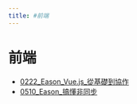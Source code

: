 ```yaml
---
title: #前端
---
```


# 前端

- [0222_Eason_Vue.js_從基礎到協作](/pages/reports/2025/0222_Eason_Vue.js_從基礎到協作.md)
- [0510_Eason_搞懂非同步](/pages/reports/2025/0510_Eason_搞懂非同步.md)
